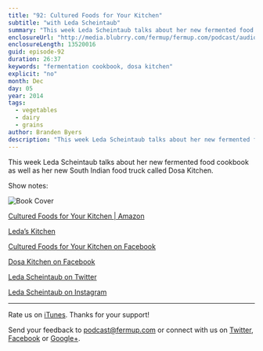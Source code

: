 ```yaml
---
title: "92: Cultured Foods for Your Kitchen"
subtitle: "with Leda Scheintaub"
summary: "This week Leda Scheintaub talks about her new fermented food cookbook as well as her new South Indian food truck called Dosa Kitchen."
enclosureUrl: "http://media.blubrry.com/fermup/fermup.com/podcast/audio/fermup-92.mp3"
enclosureLength: 13520016
guid: episode-92
duration: 26:37
keywords: "fermentation cookbook, dosa kitchen"
explicit: "no"
month: Dec
day: 05
year: 2014
tags:
  - vegetables
  - dairy
  - grains
author: Branden Byers
description: "This week Leda Scheintaub talks about her new fermented food cookbook as well as her new South Indian food truck called Dosa Kitchen."
---
```

This week Leda Scheintaub talks about her new fermented food cookbook as well as her new South Indian food truck called Dosa Kitchen.

Show notes:

![Book Cover](/images/fermup-92-leda-scheintaub.jpg "FermUp 92: Cultured Foods for Your Kitchen")

[Cultured Foods for Your Kitchen | Amazon](http://www.amazon.com/exec/obidos/ASIN/0789327457/fermup-20)

[Leda’s Kitchen](http://ledaskitchen.com/)

[Cultured Foods for Your Kitchen on Facebook](https://www.facebook.com/CulturedFoodsforYourKitchen)

[Dosa Kitchen on Facebook](https://www.facebook.com/pages/Dosa-Kitchen/706974266015912)

[Leda Scheintaub on Twitter](https://twitter.com/LedasKitchen)

[Leda Scheintaub on Instagram](http://instagram.com/LedasKitchen)

---

Rate us on [iTunes](http://itunes.apple.com/podcast/fermup-fermented-food-podcast/id593958494). Thanks for your support!

Send your feedback to <a href="mailto:podcast@fermup.com">podcast@fermup.com</a> or connect with us on [Twitter](https://twitter.com/fermup), [Facebook](http://www.facebook.com/fermup) or [Google+](https://google.com/+fermup).